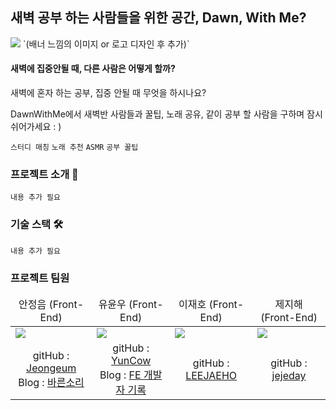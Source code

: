 ## 새벽 공부 하는 사람들을 위한 공간, Dawn, With Me?

<img src='https://cdn.pixabay.com/photo/2015/04/23/21/59/tree-736877_960_720.jpg' />
`(배너 느낌의 이미지 or 로고 디자인 후 추가)`

#### 새벽에 집중안될 때, 다른 사람은 어떻게 할까?

새벽에 혼자 하는 공부, 집중 안될 때 무엇을 하시나요?

DawnWithMe에서 새벽반 사람들과 꿀팁, 노래 공유, 같이 공부 할 사람을 구하며 잠시 쉬어가세요 : )

`스터디 매칭` `노래 추천` `ASMR` `공부 꿀팁`

### 프로젝트 소개 👋

`내용 추가 필요`

### 기술 스택 🛠

`내용 추가 필요`

### 프로젝트 팀원

<table>
  <thead>
    <tr style='text-align:center'>
      <td>안정음 (Front-End)</td>
      <td>유윤우 (Front-End)</td>
      <td>이재호 (Front-End)</td>
      <td>제지해 (Front-End)</td>
    </tr>
  </thead>
  <tbody>
    <tr>
      <td><img src='https://avatars.githubusercontent.com/u/77143425?v=4' /></td>
      <td><img src='https://avatars.githubusercontent.com/u/100748721?v=4' /></td>
      <td><img src='https://avatars.githubusercontent.com/u/110362730?v=4' /></td>
      <td><img src='https://avatars.githubusercontent.com/u/99248204?v=4' /></td>
    </tr>
    <tr style='text-align:center'>
      <td>
      gitHub : <a href='https://github.com/Jeongeum'>Jeongeum</a><br/>
      Blog : <a href='https://jeongeum1202.tistory.com/'>바른소리</a>
      </td>
      <td>
      gitHub : <a href='https://github.com/yunwoo-yu'>YunCow</a><br/>
      Blog : <a href='https://frontend-development.tistory.com/'>FE 개발자 기록</a>
      </td>
      <td>
      gitHub : <a href='https://github.com/STRONGSHARK'>LEEJAEHO</a><br/>
      </td>
      <td>
      gitHub : <a href='https://github.com/jejeday'>jejeday</a><br/>
      </td>
    </tr>
  </tbody>
</table>
